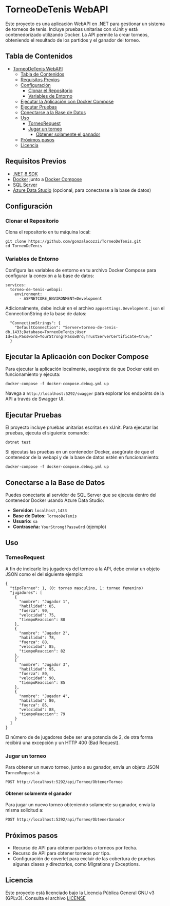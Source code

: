 TorneoDeTenis WebAPI
====================

Este proyecto es una aplicación WebAPI en .NET para gestionar un sistema de torneos de tenis. Incluye pruebas unitarias con xUnit y está contenedorizado utilizando Docker. La API permite la crear torneos, obteniendo el resultado de los partidos y el ganador del torneo.

Tabla de Contenidos
-------------------

- [TorneoDeTenis WebAPI](#torneodetenis-webapi)
  - [Tabla de Contenidos](#tabla-de-contenidos)
  - [Requisitos Previos](#requisitos-previos)
  - [Configuración](#configuración)
    - [Clonar el Repositorio](#clonar-el-repositorio)
    - [Variables de Entorno](#variables-de-entorno)
  - [Ejecutar la Aplicación con Docker Compose](#ejecutar-la-aplicación-con-docker-compose)
  - [Ejecutar Pruebas](#ejecutar-pruebas)
  - [Conectarse a la Base de Datos](#conectarse-a-la-base-de-datos)
  - [Uso](#uso)
    - [TorneoRequest](#torneorequest)
    - [Jugar un torneo](#jugar-un-torneo)
      - [Obtener solamente el ganador](#obtener-solamente-el-ganador)
  - [Próximos pasos](#próximos-pasos)
  - [Licencia](#licencia)

Requisitos Previos
------------------

*   [.NET 8 SDK](https://dotnet.microsoft.com/download/dotnet/8.0)
*   [Docker](https://www.docker.com/get-started) junto a [Docker Compose](https://docs.docker.com/compose/)
*   [SQL Server](https://www.microsoft.com/es-es/sql-server/sql-server-downloads)
*   [Azure Data Studio](https://azure.microsoft.com/es-es/products/data-studio/) (opcional, para conectarse a la base de datos)

Configuración
-------------

### Clonar el Repositorio

Clona el repositorio en tu máquina local:

    git clone https://github.com/gonzalocozzi/TorneoDeTenis.git
    cd TorneoDeTenis


### Variables de Entorno

Configura las variables de entorno en tu archivo Docker Compose para configurar la conexión a la base de datos:

    services:
      torneo-de-tenis-webapi:
        environment:
          - ASPNETCORE_ENVIRONMENT=Development


Adicionalmente, debe incluir en el archivo `appsettings.Development.json` el ConnectionString de la base de datos:

      "ConnectionStrings": {
        "DefaultConnection": "Server=torneo-de-tenis-db,1433;Database=TorneoDeTenis;User Id=sa;Password=YourStrong!Passw0rd;TrustServerCertificate=true;"
      }

Ejecutar la Aplicación con Docker Compose
-----------------------------------------

Para ejecutar la aplicación localmente, asegúrate de que Docker esté en funcionamiento y ejecuta:

    docker-compose -f docker-compose.debug.yml up


Navega a `http://localhost:5292/swagger` para explorar los endpoints de la API a través de Swagger UI.

Ejecutar Pruebas
----------------

El proyecto incluye pruebas unitarias escritas en xUnit. Para ejecutar las pruebas, ejecuta el siguiente comando:

    dotnet test


Si ejecutas las pruebas en un contenedor Docker, asegúrate de que el contenedor de la webapi y de la base de datos estén en funcionamiento:

    docker-compose -f docker-compose.debug.yml up


Conectarse a la Base de Datos
-----------------------------

Puedes conectarte al servidor de SQL Server que se ejecuta dentro del contenedor Docker usando Azure Data Studio:

*   **Servidor:** `localhost,1433`
*   **Base de Datos:** `TorneoDeTenis`
*   **Usuario:** `sa`
*   **Contraseña:** `YourStrong!Passw0rd` (ejemplo)

Uso
---

### TorneoRequest

A fin de indicarle los jugadores del torneo a la API, debe enviar un objeto JSON como el del siguiente ejemplo:

    {
      "tipoTorneo": 1, (0: torneo masculino, 1: torneo femenino)
      "jugadores": [
        {
          "nombre": "Jugador 1",
          "habilidad": 85,
          "fuerza": 90,
          "velocidad": 75,
          "tiempoReaccion": 80
        },
        {
          "nombre": "Jugador 2",
          "habilidad": 78,
          "fuerza": 88,
          "velocidad": 85,
          "tiempoReaccion": 82
        },
        {
          "nombre": "Jugador 3",
          "habilidad": 95,
          "fuerza": 80,
          "velocidad": 90,
          "tiempoReaccion": 85
        },
        {
          "nombre": "Jugador 4",
          "habilidad": 80,
          "fuerza": 85,
          "velocidad": 88,
          "tiempoReaccion": 79
        }
      ]
    }

El número de de jugadores debe ser una potencia de 2, de otra forma recibirá una excepción y un HTTP 400 (Bad Request).

### Jugar un torneo

Para obtener un nuevo torneo, junto a su ganador, envía un objeto JSON `TorneoRequest` a:

    POST http://localhost:5292/api/Torneo/ObtenerTorneo


#### Obtener solamente el ganador

Para jugar un nuevo torneo obteniendo solamente su ganador, envía la misma solicitud a:

    POST http://localhost:5292/api/Torneo/ObtenerGanador

Próximos pasos
--------
- Recurso de API para obtener partidos o torneos por fecha.
- Recurso de API para obtener torneos por tipo.
- Configuración de coverlet para excluir de las cobertura de pruebas algunas clases y directorios, como Migrations y Exceptions.

Licencia
--------

Este proyecto está licenciado bajo la Licencia Pública General GNU v3 (GPLv3). Consulta el archivo [LICENSE](LICENSE)